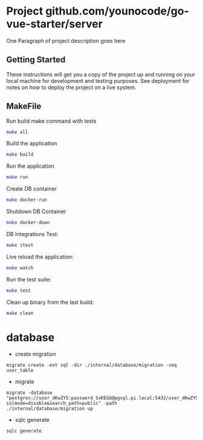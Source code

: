 # Project github.com/younocode/go-vue-starter/server

One Paragraph of project description goes here

## Getting Started

These instructions will get you a copy of the project up and running on your local machine for development and testing purposes. See deployment for notes on how to deploy the project on a live system.

## MakeFile

Run build make command with tests
```bash
make all
```

Build the application
```bash
make build
```

Run the application
```bash
make run
```
Create DB container
```bash
make docker-run
```

Shutdown DB Container
```bash
make docker-down
```

DB Integrations Test:
```bash
make itest
```

Live reload the application:
```bash
make watch
```

Run the test suite:
```bash
make test
```

Clean up binary from the last build:
```bash
make clean
```


# database
- create migration
```shell
migrate create -ext sql -dir ./internal/database/migration -seq user_table
```
- migrate
```shell
migrate -database "postgres://user_dKwZY5:password_SxKEGb@pgsql.pi.local:5432/user_dKwZY5?sslmode=disable&search_path=public" -path ./internal/database/migration up
```
- sqlc generate
```shell
sqlc generate

```